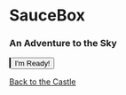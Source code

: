 # SauceBox
### An Adventure to the Sky

<style>
  canvas {
    background-color: #B4FBB4;
    border: 1px solid black;
  }
</style>

<body>
<canvas id="myCanvas" width="400px" height="600px"></canvas>
<input type="button" id="button" value="I'm Ready!"></input>
<script src="game.js"></script>
</body>

[Back to the Castle](https://whcampbell.github.io/Ivys-Castle/)
